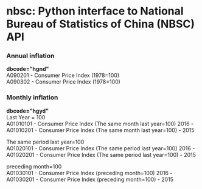 # nbsc: Python interface to National Bureau of Statistics of China (NBSC) API

### Annual inflation
**dbcode="hgnd"**  
A090201 - Consumer Price Index (1978=100)  
A090302 - Consumer Price Index (1978=100)  

### Monthly inflation
**dbcode="hgyd"**  
Last Year = 100  
A01010101 - Consumer Price Index (The same month last year=100) 2016 -  
A01010201 - Consumer Price Index (The same month last year=100) - 2015  
 
The same period last year=100  
A01020101 - Consumer Price Index (The same period last year=100) 2016 -  
A01020201 - Consumer Price Index (The same period last year=100) - 2015

preceding month=100  
A01030101 - Consumer Price Index (preceding month=100) 2016 -  
A01030201 - Consumer Price Index (preceding month=100) - 2015  
